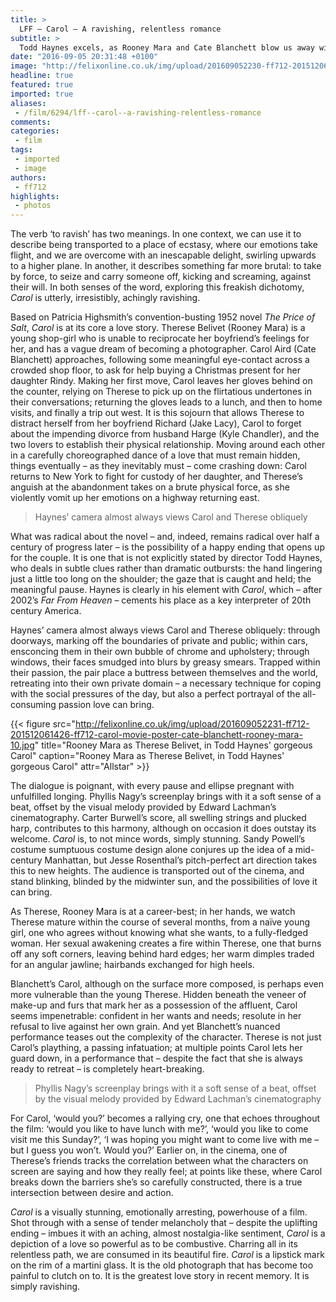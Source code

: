 ```yaml
---
title: >
  LFF – Carol – A ravishing, relentless romance
subtitle: >
  Todd Haynes excels, as Rooney Mara and Cate Blanchett blow us away with nuanced performances
date: "2016-09-05 20:31:48 +0100"
image: "http://felixonline.co.uk/img/upload/201609052230-ff712-201512061428-ff712-carol2-xlarge.jpg"
headline: true
featured: true
imported: true
aliases:
 - /film/6294/lff--carol--a-ravishing-relentless-romance
comments:
categories:
 - film
tags:
 - imported
 - image
authors:
 - ff712
highlights:
 - photos
---
```


The verb ‘to ravish’ has two meanings. In one context, we can use it to describe being transported to a place of ecstasy, where our emotions take flight, and we are overcome with an inescapable delight, swirling upwards to a higher plane. In another, it describes something far more brutal: to take by force, to seize and carry someone off, kicking and screaming, against their will. In both senses of the word, exploring this freakish dichotomy, _Carol_ is utterly, irresistibly, achingly ravishing.

Based on Patricia Highsmith’s convention-busting 1952 novel _The Price of Salt_, _Carol_ is at its core a love story. Therese Belivet (Rooney Mara) is a young shop-girl who is unable to reciprocate her boyfriend’s feelings for her, and has a vague dream of becoming a photographer. Carol Aird (Cate Blanchett) approaches, following some meaningful eye-contact across a crowded shop floor, to ask for help buying a Christmas present for her daughter Rindy. Making her first move, Carol leaves her gloves behind on the counter, relying on Therese to pick up on the flirtatious undertones in their conversations; returning the gloves leads to a lunch, and then to home visits, and finally a trip out west. It is this sojourn that allows Therese to distract herself from her boyfriend Richard (Jake Lacy), Carol to forget about the impending divorce from husband Harge (Kyle Chandler), and the two lovers to establish their physical relationship. Moving around each other in a carefully choreographed dance of a love that must remain hidden, things eventually – as they inevitably must – come crashing down: Carol returns to New York to fight for custody of her daughter, and Therese’s anguish at the abandonment takes on a brute physical force, as she violently vomit up her emotions on a highway returning east.

> Haynes’ camera almost always views Carol and Therese obliquely

What was radical about the novel – and, indeed, remains radical over half a century of progress later – is the possibility of a happy ending that opens up for the couple. It is one that is not explicitly stated by director Todd Haynes, who deals in subtle clues rather than dramatic outbursts: the hand lingering just a little too long on the shoulder; the gaze that is caught and held; the meaningful pause. Haynes is clearly in his element with _Carol_, which – after 2002’s _Far From Heaven_ – cements his place as a key interpreter of 20th century America.

Haynes’ camera almost always views Carol and Therese obliquely: through doorways, marking off the boundaries of private and public; within cars, ensconcing them in their own bubble of chrome and upholstery; through windows, their faces smudged into blurs by greasy smears. Trapped within their passion, the pair place a buttress between themselves and the world, retreating into their own private domain – a necessary technique for coping with the social pressures of the day, but also a perfect portrayal of the all-consuming passion love can bring.

{{< figure src="http://felixonline.co.uk/img/upload/201609052231-ff712-201512061426-ff712-carol-movie-poster-cate-blanchett-rooney-mara-10.jpg" title="Rooney Mara as Therese Belivet, in Todd Haynes' gorgeous Carol" caption="Rooney Mara as Therese Belivet, in Todd Haynes' gorgeous Carol" attr="Allstar" >}}

The dialogue is poignant, with every pause and ellipse pregnant with unfulfilled longing. Phyllis Nagy’s screenplay brings with it a soft sense of a beat, offset by the visual melody provided by Edward Lachman’s cinematography. Carter Burwell’s score, all swelling strings and plucked harp, contributes to this harmony, although on occasion it does outstay its welcome. _Carol_ is, to not mince words, simply stunning. Sandy Powell’s costume sumptuous costume design alone conjures up the idea of a mid-century Manhattan, but Jesse Rosenthal’s pitch-perfect art direction takes this to new heights. The audience is transported out of the cinema, and stand blinking, blinded by the midwinter sun, and the possibilities of love it can bring.

As Therese, Rooney Mara is at a career-best; in her hands, we watch Therese mature within the course of several months, from a naïve young girl, one who agrees without knowing what she wants, to a fully-fledged woman. Her sexual awakening creates a fire within Therese, one that burns off any soft corners, leaving behind hard edges; her warm dimples traded for an angular jawline; hairbands exchanged for high heels.

Blanchett’s Carol, although on the surface more composed, is perhaps even more vulnerable than the young Therese. Hidden beneath the veneer of make-up and furs that mark her as a possession of the affluent, Carol seems impenetrable: confident in her wants and needs; resolute in her refusal to live against her own grain. And yet Blanchett’s nuanced performance teases out the complexity of the character. Therese is not just Carol’s plaything, a passing infatuation; at multiple points Carol lets her guard down, in a performance that – despite the fact that she is always ready to retreat – is completely heart-breaking.

> Phyllis Nagy’s screenplay brings with it a soft sense of a beat, offset by the visual melody provided by Edward Lachman’s cinematography

For Carol, ‘would you?’ becomes a rallying cry, one that echoes throughout the film: ‘would you like to have lunch with me?’, ‘would you like to come visit me this Sunday?’, ‘I was hoping you might want to come live with me – but I guess you won’t. Would you?’ Earlier on, in the cinema, one of Therese’s friends tracks the correlation between what the characters on screen are saying and how they really feel; at points like these, where Carol breaks down the barriers she’s so carefully constructed, there is a true intersection between desire and action.

_Carol_ is a visually stunning, emotionally arresting, powerhouse of a film. Shot through with a sense of tender melancholy that – despite the uplifting ending – imbues it with an aching, almost nostalgia-like sentiment, _Carol_ is a depiction of a love so powerful as to be combustive. Charring all in its relentless path, we are consumed in its beautiful fire. _Carol_ is a lipstick mark on the rim of a martini glass. It is the old photograph that has become too painful to clutch on to. It is the greatest love story in recent memory. It is simply ravishing.
